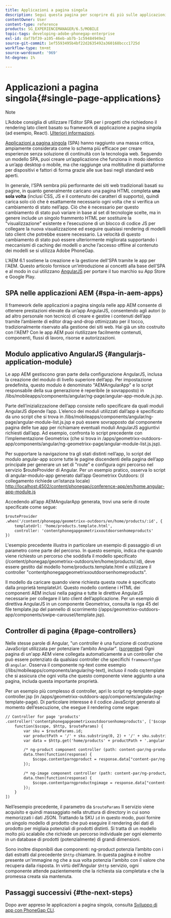 ```yaml
---
title: Applicazioni a pagina singola
description: Segui questa pagina per scoprire di più sulle applicazioni a pagina singola, ovvero puoi creare un’applicazione che funziona in modo identico a un’applicazione desktop o mobile.
contentOwner: User
content-type: reference
products: SG_EXPERIENCEMANAGER/6.5/MOBILE
topic-tags: developing-adobe-phonegap-enterprise
exl-id: daf7bf39-a105-46eb-ab7b-1c59484949e2
source-git-commit: 1ef5593495b4bf22d2635492a360168bccc1725d
workflow-type: tm+mt
source-wordcount: '969'
ht-degree: 1%

---
```


# Applicazioni a pagina singola{#single-page-applications}

>[!NOTE]
>
>L’Adobe consiglia di utilizzare l’Editor SPA per i progetti che richiedono il rendering lato client basato su framework di applicazione a pagina singola (ad esempio, React). [Ulteriori informazioni](/help/sites-developing/spa-overview.md).

[Applicazioni a pagina singola](https://en.wikipedia.org/wiki/Single-page_application) (SPA) hanno raggiunto una massa critica, ampiamente considerata come lo schema più efficace per creare esperienze senza soluzione di continuità con la tecnologia web. Seguendo un modello SPA, puoi creare un’applicazione che funziona in modo identico a un’app desktop o mobile, ma che raggiunge una moltitudine di piattaforme per dispositivi e fattori di forma grazie alle sue basi negli standard web aperti.

In generale, l’SPA sembra più performante dei siti web tradizionali basati su pagine, in quanto generalmente caricano una pagina HTML completa **una sola volta** (inclusi CSS, JS e il contenuto dei caratteri di supporto), quindi carica solo ciò che è esattamente necessario ogni volta che si verifica un cambiamento di stato nell’app. Ciò che è necessario per questo cambiamento di stato può variare in base al set di tecnologie scelte, ma in genere include un singolo frammento HTML per sostituire la &quot;visualizzazione&quot; esistente e l’esecuzione di un blocco di codice JS per collegare la nuova visualizzazione ed eseguire qualsiasi rendering di modelli lato client che potrebbe essere necessario. La velocità di questo cambiamento di stato può essere ulteriormente migliorata supportando i meccanismi di caching dei modelli o anche l’accesso offline al contenuto dei modelli se si utilizza Adobe PhoneGap.

L&#39;AEM 6.1 sostiene la creazione e la gestione dell&#39;SPA tramite le app per l&#39;AEM. Questo articolo fornisce un’introduzione ai concetti alla base dell’SPA e al modo in cui utilizzano [AngularJS](https://angularjs.org/) per portare il tuo marchio su App Store e Google Play.

## SPA nelle applicazioni AEM {#spa-in-aem-apps}

Il framework delle applicazioni a pagina singola nelle app AEM consente di ottenere prestazioni elevate da un’app AngularJS, consentendo agli autori (o ad altro personale non tecnico) di creare e gestire i contenuti dell’app tramite l’ambiente di editor drag-and-drop ottimizzato per il tocco, tradizionalmente riservato alla gestione dei siti web. Hai già un sito costruito con l&#39;AEM? Con le app AEM puoi riutilizzare facilmente contenuti, componenti, flussi di lavoro, risorse e autorizzazioni.

## Modulo applicativo AngularJS {#angularjs-application-module}

Le app AEM gestiscono gran parte della configurazione AngularJS, inclusa la creazione del modulo di livello superiore dell’app. Per impostazione predefinita, questo modulo è denominato &quot;AEMAngularApp&quot; e lo script responsabile della sua generazione è reperibile (e sovrapposto) in /libs/mobileapps/components/angular/ng-page/angular-app-module.js.jsp.

Parte dell’inizializzazione dell’app consiste nello specificare da quali moduli AngularJS dipende l’app. L’elenco dei moduli utilizzati dall’app è specificato da uno script che si trova in /libs/mobileapps/components/angular/ng-page/angular-module-list.js.jsp e può essere sovrapposto dal componente pagina delle tue app per richiamare eventuali moduli AngularJS aggiuntivi richiesti dall’app. Ad esempio, confronta lo script precedente con l’implementazione Geometrixx (che si trova in /apps/geometrixx-outdoors-app/components/angular/ng-geometrixx-page/angular-module-list.js.jsp).

Per supportare la navigazione tra gli stati distinti nell’app, lo script del modulo angular-app scorre tutte le pagine discendenti della pagina dell’app principale per generare un set di &quot;route&quot; e configura ogni percorso nel servizio $routeProvider di Angular. Per un esempio pratico, osserva lo script di angular-modulo-app generato dall’app Geometrixx Outdoors: (il collegamento richiede un’istanza locale) [http://localhost:4502/content/phonegap/conference-app/en/home.angular-app-module.js](http://localhost:4502/content/phonegap/conference-app/en/home.angular-app-module.js)

Accedendo all’app AEMAngularApp generata, trovi una serie di route specificate come segue:

```xml
$routeProvider
.when('/content/phonegap/geometrixx-outdoors/en/home/products/:id', {
    templateUrl: 'home/products.template.html',
    controller: 'contentphonegapgeometrixxoutdoorsenhomeproducts'
})
```

L&#39;esempio precedente illustra in particolare un esempio di passaggio di un parametro come parte del percorso. In questo esempio, indica che quando viene richiesto un percorso che soddisfa il modello specificato (/content/phonegap/geometrixx-outdoors/en/home/products/:id), deve essere gestito dal modello home/products.template.html e utilizzare il controller &quot;contentphonegapgeometrixxoutdoorsenhomeproducts&quot;.

Il modello da caricare quando viene richiesta questa route è specificato dalla proprietà templateUrl. Questo modello contiene i HTML dei componenti AEM inclusi nella pagina e tutte le direttive AngularJS necessarie per collegare il lato client dell’applicazione. Per un esempio di direttiva AngularJS in un componente Geometrixx, consulta la riga 45 del file template.jsp del pannello di scorrimento (/apps/geometrixx-outdoors-app/components/swipe-carousel/template.jsp).

## Controller di pagina {#page-controllers}

Nelle stesse parole di Angular, &quot;un controller è una funzione di costruzione JavaScript utilizzata per potenziare l’ambito Angular&quot;. ([sorgente](https://docs.angularjs.org/guide/controller)a) Ogni pagina di un&#39;app AEM viene collegata automaticamente a un controller che può essere potenziato da qualsiasi controller che specifichi `frameworkType` di `angular`. Osserva il componente ng-text come esempio (/libs/mobileapps/components/angular/ng-text), incluso il nodo cq:template che si assicura che ogni volta che questo componente viene aggiunto a una pagina, includa questa importante proprietà.

Per un esempio più complesso di controller, apri lo script ng-template-page controller.jsp (in /apps/geometrixx-outdoors-app/components/angular/ng-template-page). Di particolare interesse è il codice JavaScript generato al momento dell’esecuzione, che esegue il rendering come segue:

```xml
// Controller for page 'products'
.controller('contentphonegapgeometrixxoutdoorsenhomeproducts', ['$scope', '$http', '$routeParams',
    function($scope, $http, $routeParams) {
        var sku = $routeParams.id;
        var productPath = '/' + sku.substring(0, 2) + '/' + sku.substring(0, 4) + '/' + sku;
        var data = $http.get('home/products' + productPath + '.angular.json' + cacheKiller);

        /* ng-product component controller (path: content-par/ng-product) */
        data.then(function(response) {
            $scope.contentparngproduct = response.data["content-par/ng-product"].items;
        });

        /* ng-image component controller (path: content-par/ng-product/ng-image) */
        data.then(function(response) {
            $scope.contentparngproductngimage = response.data["content-par/ng-product/ng-image"].items;
        });
    }
])
```

Nell’esempio precedente, il parametro da `$routeParams` Il servizio viene acquisito e quindi massaggiato nella struttura di directory in cui sono memorizzati i dati JSON. Trattando la SKU `id` in questo modo, puoi fornire un singolo modello di prodotto che può eseguire il rendering dei dati di prodotto per migliaia potenziali di prodotti distinti. Si tratta di un modello molto più scalabile che richiede un percorso individuale per ogni elemento in un database di prodotti (potenzialmente) di grandi dimensioni.

Sono inoltre disponibili due componenti: ng-product potenzia l’ambito con i dati estratti dal precedente `$http` chiamare. In questa pagina è inoltre presente un&#39;immagine ng che a sua volta potenzia l&#39;ambito con il valore che recupera dalla risposta. In virtù dell&#39;Angular `$http` servizio, ogni componente attende pazientemente che la richiesta sia completata e che la promessa creata sia mantenuta.

## Passaggi successivi {#the-next-steps}

Dopo aver appreso le applicazioni a pagina singola, consulta [Sviluppo di app con PhoneGap CLI](/help/mobile/phonegap-apps-pg-cli.md).
